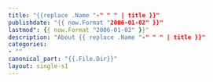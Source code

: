 ```yaml
---
title: "{{replace .Name "-" " " | title }}"
publishdate: "{{ now.Format "2006-01-02" }}"
lastmod": {{ now.Format "2006-01-02" }}"
description: "About {{ replace .Name "-" " " | title }}"
categories:
- ""
canonical_part: "{{.File.Dir}}"
layout: single-s1
---
```




